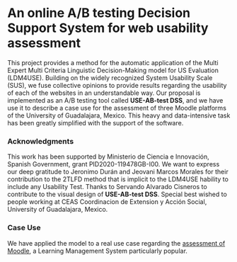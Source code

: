 # An online A/B testing Decision Support System for web usability assessment

This project provides a method for the automatic application of the Multi Expert Multi Criteria Linguistic Decision-Making model for US Evaluation (LDM4USE).
Building on the widely recognized System Usability Scale (SUS), we fuse collective opinions to provide results regarding the usability of each of the websites in an understandable way. Our proposal is implemented as an A/B testing tool called **USE-AB-test DSS**, and we have use it to describe a case use for the assessment of three Moodle platforms of the University of Guadalajara, Mexico. This heavy and data-intensive task has been greatly simplified with the support of the software.


### Acknowledgments

This work has been supported by Ministerio de Ciencia e Innovación, Spanish Government, grant PID2020-119478GB-I00.
We want to express our deep gratitude to Jeronimo Durán and Jeovani Marcos Morales for their contribution to the 2TLFD method that is implicit to the LDM4USE hability to include any Usability Test. Thanks to Servando Alvarado Cisneros to contribute to the visual design of **USE-AB-test DSS**. Special best wished to people working at CEAS Coordinacion de Extension y Acción Social, University of Guadalajara, Mexico.

### Case Use
We have applied the model to a real use case regarding the [assessment of Moodle](./use-cases/moodle.md), a Learning Management System particularly popular. 

